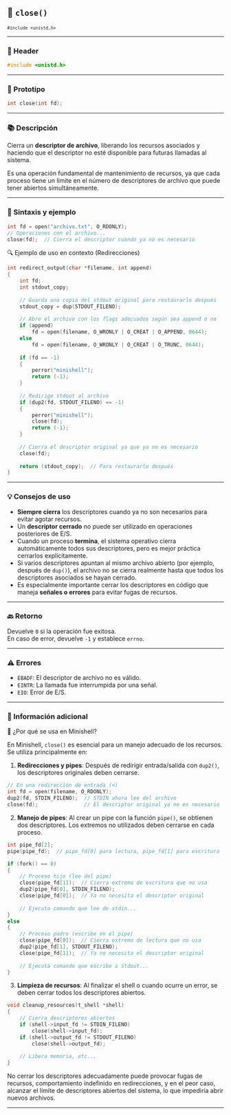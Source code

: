 ## 🧩 `close()`  
<small><code>#include &lt;unistd.h&gt;</code></small>

---

### 🧾 Header
```c
#include <unistd.h>
```

---

### 🧪 Prototipo
```c
int close(int fd);
```

---

### 📚 Descripción
Cierra un **descriptor de archivo**, liberando los recursos asociados y haciendo que el descriptor no esté disponible para futuras llamadas al sistema.

Es una operación fundamental de mantenimiento de recursos, ya que cada proceso tiene un límite en el número de descriptores de archivo que puede tener abiertos simultáneamente.

---

### 🧰 Sintaxis y ejemplo
```c
int fd = open("archivo.txt", O_RDONLY);
// Operaciones con el archivo...
close(fd);  // Cierra el descriptor cuando ya no es necesario
```

<summary>🔍 Ejemplo de uso en contexto (Redirecciones)</summary>

```c
int	redirect_output(char *filename, int append)
{
    int	fd;
    int	stdout_copy;
    
    // Guarda una copia del stdout original para restaurarlo después
    stdout_copy = dup(STDOUT_FILENO);
    
    // Abre el archivo con los flags adecuados según sea append o no
    if (append)
        fd = open(filename, O_WRONLY | O_CREAT | O_APPEND, 0644);
    else
        fd = open(filename, O_WRONLY | O_CREAT | O_TRUNC, 0644);
    
    if (fd == -1)
    {
        perror("minishell");
        return (-1);
    }
    
    // Redirige stdout al archivo
    if (dup2(fd, STDOUT_FILENO) == -1)
    {
        perror("minishell");
        close(fd);
        return (-1);
    }
    
    // Cierra el descriptor original ya que ya no es necesario
    close(fd);
    
    return (stdout_copy);  // Para restaurarlo después
}
```

---

### 💡 Consejos de uso
- **Siempre cierra** los descriptores cuando ya no son necesarios para evitar agotar recursos.
- Un **descriptor cerrado** no puede ser utilizado en operaciones posteriores de E/S.
- Cuando un proceso **termina**, el sistema operativo cierra automáticamente todos sus descriptores, pero es mejor práctica cerrarlos explícitamente.
- Si varios descriptores apuntan al mismo archivo abierto (por ejemplo, después de `dup()`), el archivo no se cierra realmente hasta que todos los descriptores asociados se hayan cerrado.
- Es especialmente importante cerrar los descriptores en código que maneja **señales o errores** para evitar fugas de recursos.

---

### 🔙 Retorno
Devuelve `0` si la operación fue exitosa.  
En caso de error, devuelve `-1` y establece `errno`.

---

### ⚠️ Errores
- `EBADF`: El descriptor de archivo no es válido.
- `EINTR`: La llamada fue interrumpida por una señal.
- `EIO`: Error de E/S.

---

### 🧭 Información adicional

<summary>📎 ¿Por qué se usa en Minishell?</summary>

En Minishell, `close()` es esencial para un manejo adecuado de los recursos. Se utiliza principalmente en:

1. **Redirecciones y pipes**: Después de redirigir entrada/salida con `dup2()`, los descriptores originales deben cerrarse.

```c
// En una redirección de entrada (<)
int fd = open(filename, O_RDONLY);
dup2(fd, STDIN_FILENO);  // STDIN ahora lee del archivo
close(fd);               // El descriptor original ya no es necesario
```

2. **Manejo de pipes**: Al crear un pipe con la función `pipe()`, se obtienen dos descriptores. Los extremos no utilizados deben cerrarse en cada proceso.

```c
int pipe_fd[2];
pipe(pipe_fd);  // pipe_fd[0] para lectura, pipe_fd[1] para escritura

if (fork() == 0)
{
    // Proceso hijo (lee del pipe)
    close(pipe_fd[1]);  // Cierra extremo de escritura que no usa
    dup2(pipe_fd[0], STDIN_FILENO);
    close(pipe_fd[0]);  // Ya no necesita el descriptor original
    
    // Ejecuta comando que lee de stdin...
}
else
{
    // Proceso padre (escribe en el pipe)
    close(pipe_fd[0]);  // Cierra extremo de lectura que no usa
    dup2(pipe_fd[1], STDOUT_FILENO);
    close(pipe_fd[1]);  // Ya no necesita el descriptor original
    
    // Ejecuta comando que escribe a stdout...
}
```

3. **Limpieza de recursos**: Al finalizar el shell o cuando ocurre un error, se deben cerrar todos los descriptores abiertos.

```c
void cleanup_resources(t_shell *shell)
{
    // Cierra descriptores abiertos
    if (shell->input_fd != STDIN_FILENO)
        close(shell->input_fd);
    if (shell->output_fd != STDOUT_FILENO)
        close(shell->output_fd);
        
    // Libera memoria, etc...
}
```

No cerrar los descriptores adecuadamente puede provocar fugas de recursos, comportamiento indefinido en redirecciones, y en el peor caso, alcanzar el límite de descriptores abiertos del sistema, lo que impediría abrir nuevos archivos.

---